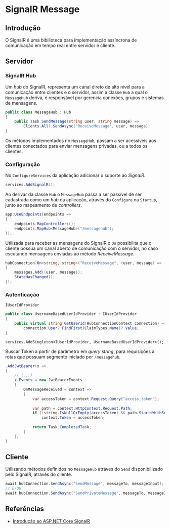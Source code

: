 # SignalR Message

## Introdução

O SignalR é uma bibilioteca para implementação assíncrona de comunicação em tempo real entre servidor e cliente.

## Servidor

### SignalR Hub

Um _hub_ do SignalR, representa um canal direto de alto nível para a comunicação entre clientes e o servidor, assim a classe `Hub` a qual o `MessageHub` deriva, é responsável por gerencia conexões, grupos e sistemas de mensagens.

```csharp
public class MessageHub : Hub
{
    public Task SendMessage(string user, string message) =>
        Clients.All?.SendAsync("ReceiveMessage", user, message);
}
```

Os métodos implementados no `MessageHub`, passam a ser acessíveis aos clientes conectados para enviar mensagens privadas, ou a todos os clientes.

### Configuração

No `ConfigureServices` da aplicação adicionar o suporte ao _SignalR_.

```csharp
services.AddSignalR();
```

Ao derivar da classe `Hub` o `MessageHub` passa a ser passível de ser cadastrada como um _hub_ da aplicação, através do `Configure` na `Startup`, junto ao mapeamento de _controllers_.

```csharp
app.UseEndpoints(endpoints =>
{
    endpoints.MapControllers();
    endpoints.MapHub<MessageHub>("/messagehub");
});
```

Utilizada para receber as mensagens do SignalR o `On` possibilita que o cliente possua um canal aberto de comunicação com o servidor, no caso escutando mensagens enviadas ao método _ReceiveMessage_.

```csharp
hubConnection.On<string, string>("ReceiveMessage", (user, message) =>
{
    messages.Add((user, message));
    StateHasChanged();
});
```

### Autenticação

`IUserIdProvider`

```csharp
public class UsernameBasedUserIdProvider : IUserIdProvider
{
    public virtual string GetUserId(HubConnectionContext connection) =>
        connection.User?.FindFirst(ClaimTypes.Name)?.Value;
}
```

`services.AddSingleton<IUserIdProvider, UsernameBasedUserIdProvider>();`

Buscar Token a partir de parâmetro em _query string_, para requisições a rotas que possuam segmento iniciado por `/messagehub`.

```csharp
.AddJwtBearer(x =>
{
    // (...)
    x.Events = new JwtBearerEvents
    {
        OnMessageReceived = context =>
        {
            var accessToken = context.Request.Query["access_token"];
    
            var path = context.HttpContext.Request.Path;
            if (!string.IsNullOrEmpty(accessToken) && path.StartsWithSegments("/messagehub"))
                context.Token = accessToken;
    
            return Task.CompletedTask;
        }
    };
}
```

## Cliente

Utilizando métodos definidos no `MessageHub` atráves do `Send` disponibilizado pelo SignalR, através do cliente.

```csharp
await hubConnection.SendAsync("SendMessage", messageTo, messageInput);
// E/OU
await hubConnection.SendAsync("SendPrivateMessage", messageTo, messageInput);
```

## Referências

- [Introdução ao ASP.NET Core SignalR](https://docs.microsoft.com/pt-br/aspnet/core/tutorials/signalr?view=aspnetcore-5.0&tabs=visual-studio)
